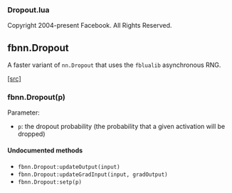 

### Dropout.lua ###

Copyright 2004-present Facebook. All Rights Reserved.

<a name="fbnn.Dropout.dok"></a>


## fbnn.Dropout ##


A faster variant of `nn.Dropout` that uses the `fblualib` asynchronous RNG.


<a class="entityLink" href="https://github.com/facebook/fbnn/blob/5dc9bb691436a7687026f4f39b2eea1c0b523ae8/fbnn/Dropout.lua#L23">[src]</a>
<a name="fbnn.Dropout"></a>


### fbnn.Dropout(p) ###


Parameter:

- `p`: the dropout probability (the probability that a given activation will be dropped)



#### Undocumented methods ####

<a name="fbnn.Dropout:updateOutput"></a>
 * `fbnn.Dropout:updateOutput(input)`
<a name="fbnn.Dropout:updateGradInput"></a>
 * `fbnn.Dropout:updateGradInput(input, gradOutput)`
<a name="fbnn.Dropout:setp"></a>
 * `fbnn.Dropout:setp(p)`
